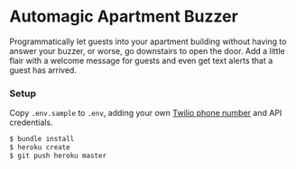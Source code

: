 # Automagic Apartment Buzzer
Programmatically let guests into your apartment building without having to answer your buzzer, or worse, go downstairs to open the door. Add a little flair with a welcome message for guests and even get text alerts that a guest has arrived.

### Setup
Copy `.env.sample` to `.env`, adding your own [Twilio phone number](https://www.twilio.com/help/faq/phone-numbers) and API credentials.

```sh
$ bundle install
$ heroku create
$ git push heroku master
```
